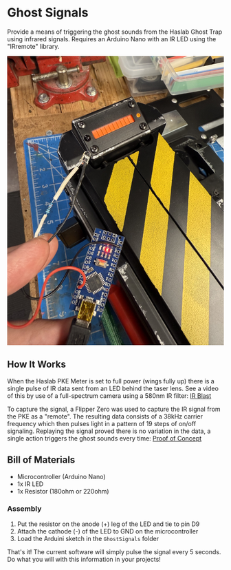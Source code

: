 # Ghost Signals

Provide a means of triggering the ghost sounds from the Haslab Ghost Trap using infrared signals. Requires an Arduino Nano with an IR LED using the "IRremote" library.

![](Images/Overview.jpg)

## How It Works

When the Haslab PKE Meter is set to full power (wings fully up) there is a single pulse of IR data sent from an LED behind the taser lens. See a video of this by use of a full-spectrum camera using a 580nm IR filter: [IR Blast](Video/IR_Blast.mp4)

To capture the signal, a Flipper Zero was used to capture the IR signal from the PKE as a "remote". The resulting data consists of a 38kHz carrier frequency which then pulses light in a pattern of 19 steps of on/off signaling. Replaying the signal proved there is no variation in the data, a single action triggers the ghost sounds every time: [Proof of Concept](Video/POC.mp4)

## Bill of Materials

* Microcontroller (Arduino Nano)
* 1x IR LED
* 1x Resistor (180ohm or 220ohm)

### Assembly

1. Put the resistor on the anode (+) leg of the LED and tie to pin D9
1. Attach the cathode (-) of the LED to GND on the microcontroller
1. Load the Arduini sketch in the `GhostSignals` folder

That's it! The current software will simply pulse the signal every 5 seconds. Do what you will with this information in your projects!